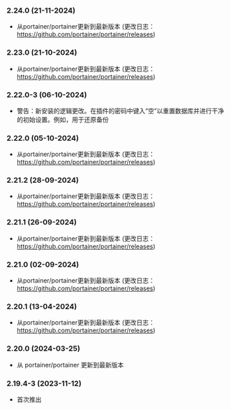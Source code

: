 ### 2.24.0 (21-11-2024)
- 从portainer/portainer更新到最新版本 (更改日志：https://github.com/portainer/portainer/releases)

### 2.23.0 (21-10-2024)
- 从portainer/portainer更新到最新版本 (更改日志：https://github.com/portainer/portainer/releases)

### 2.22.0-3 (06-10-2024)
- 警告：新安装的逻辑更改。在插件的密码中键入“空”以重置数据库并进行干净的初始设置。例如，用于还原备份

### 2.22.0 (05-10-2024)
- 从portainer/portainer更新到最新版本 (更改日志：https://github.com/portainer/portainer/releases)

### 2.21.2 (28-09-2024)
- 从portainer/portainer更新到最新版本 (更改日志：https://github.com/portainer/portainer/releases)

### 2.21.1 (26-09-2024)
- 从portainer/portainer更新到最新版本 (更改日志：https://github.com/portainer/portainer/releases)

### 2.21.0 (02-09-2024)
- 从portainer/portainer更新到最新版本 (更改日志：https://github.com/portainer/portainer/releases)

### 2.20.1 (13-04-2024)
- 从portainer/portainer更新到最新版本 (更改日志：https://github.com/portainer/portainer/releases)

### 2.20.0 (2024-03-25)

- 从 portainer/portainer 更新到最新版本

### 2.19.4-3 (2023-11-12)

- 首次推出